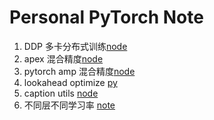 # Personal PyTorch Note 
1. DDP 多卡分布式训练[node](./pytorch_ddp.md)
2. apex 混合精度[node](./apex.md)
3. pytorch amp 混合精度[node](./pytorch_amp.md)
4. lookahead optimize [py](./lookhead.py)
5. caption utils [node](./caption_utils.md)
6. 不同层不同学习率 [note](./optim.py)
